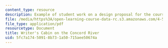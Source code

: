 ```yaml
---
content_type: resource
description: Example of student work on a design proposal for the course project.
file: /media/https%3A/open-learning-course-data-rc.s3.amazonaws.com/4-500-introduction-to-design-computing-fall-2008/5fc7a17450918b731a50715aee50674a_assn1_9.pdf
file_type: application/pdf
resourcetype: Document
title: Writer's Cabin on the Concord River
uid: 5fc7a174-5091-8b73-1a50-715aee50674a
---
```

